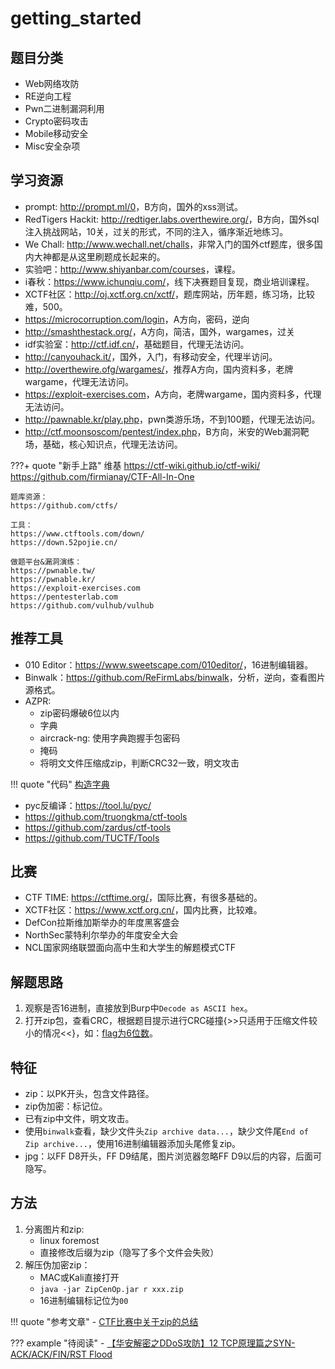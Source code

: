 # getting_started

## 题目分类

- Web网络攻防
- RE逆向工程
- Pwn二进制漏洞利用
- Crypto密码攻击
- Mobile移动安全
- Misc安全杂项

## 学习资源

- prompt: <http://prompt.ml/0>，B方向，国外的xss测试。
- RedTigers Hackit: <http://redtiger.labs.overthewire.org/>，B方向，国外sql注入挑战网站，10关，过关的形式，不同的注入，循序渐近地练习。
- We Chall: <http://www.wechall.net/challs>，非常入门的国外ctf题库，很多国内大神都是从这里刷题成长起来的。
- 实验吧：<http://www.shiyanbar.com/courses>，课程。
- i春秋：<https://www.ichunqiu.com/>，线下决赛题目复现，商业培训课程。
- XCTF社区：<http://oj.xctf.org.cn/xctf/>，题库网站，历年题，练习场，比较难，500。
- <https://microcorruption.com/login>，A方向，密码，逆向
- <http://smashthestack.org/>，A方向，简洁，国外，wargames，过关
- idf实验室：<http://ctf.idf.cn/>，基础题目，代理无法访问。
- <http://canyouhack.it/>，国外，入门，有移动安全，代理半访问。
- <http://overthewire.ofg/wargames/>，推荐A方向，国内资料多，老牌wargame，代理无法访问。
- <https://exploit-exercises.com>，A方向，老牌wargame，国内资料多，代理无法访问。
- <http://pawnable.kr/play.php>，pwn类游乐场，不到100题，代理无法访问。
- <http://ctf.moonsoscom/pentest/index.php>，B方向，米安的Web漏洞靶场，基础，核心知识点，代理无法访问。

???+ quote "新手上路"
    维基
    https://ctf-wiki.github.io/ctf-wiki/
    https://github.com/firmianay/CTF-All-In-One

    题库资源：
    https://github.com/ctfs/

    工具：
    https://www.ctftools.com/down/
    https://down.52pojie.cn/

    做题平台&漏洞演练：
    https://pwnable.tw/
    https://pwnable.kr/
    https://exploit-exercises.com
    https://pentesterlab.com
    https://github.com/vulhub/vulhub


## 推荐工具

- 010 Editor：<https://www.sweetscape.com/010editor/>，16进制编辑器。
- Binwalk：<https://github.com/ReFirmLabs/binwalk>，分析，逆向，查看图片源格式。
- AZPR:
    - zip密码爆破6位以内
    - 字典
    - aircrack-ng: 使用字典跑握手包密码
    - 掩码
    - 将明文文件压缩成zip，判断CRC32一致，明文攻击

!!! quote "代码"
    [构造字典](../code/%E6%9E%84%E5%BB%BA%E5%AD%97%E5%85%B8/)

- pyc反编译：<https://tool.lu/pyc/>
- <https://github.com/truongkma/ctf-tools>
- <https://github.com/zardus/ctf-tools>
- <https://github.com/TUCTF/Tools>

## 比赛

- CTF TIME: <https://ctftime.org/>，国际比赛，有很多基础的。
- XCTF社区：<https://www.xctf.org.cn/>，国内比赛，比较难。
- DefCon拉斯维加斯举办的年度黑客盛会
- NorthSec蒙特利尔举办的年度安全大会
- NCL国家网络联盟面向高中生和大学生的解题模式CTF

## 解题思路

1. 观察是否16进制，直接放到Burp中`Decode as ASCII hex`。
1. 打开zip包，查看CRC，根据题目提示进行CRC碰撞{>>只适用于压缩文件较小的情况<<}，如：[flag为6位数](../code/CRC%E7%A2%B0%E6%92%9E)。

## 特征

- zip：以PK开头，包含文件路径。
- zip伪加密：标记位。
- 已有zip中文件，明文攻击。
- 使用`binwalk`查看，缺少文件头`Zip archive data...`，缺少文件尾`End of Zip archive...`，使用16进制编辑器添加头尾修复zip。
- jpg：以FF D8开头，FF D9结尾，图片浏览器忽略FF D9以后的内容，后面可隐写。

## 方法

1. 分离图片和zip:
    - linux foremost
    - 直接修改后缀为zip（隐写了多个文件会失败）
2. 解压伪加密zip：
    - MAC或Kali直接打开
    - `java -jar ZipCenOp.jar r xxx.zip`
    - 16进制编辑标记位为`00`


!!! quote "参考文章"
    - [CTF比赛中关于zip的总结](http://3ms.huawei.com/km/groups/2034125/blogs/details/2651133?l=zh-cn&moduleId=)

??? example "待阅读"
    - [【华安解密之DDoS攻防】12 TCP原理篇之SYN-ACK/ACK/FIN/RST Flood](http://3ms.huawei.com/km/blogs/details/2394309)
